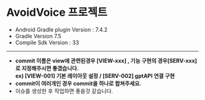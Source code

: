 # AvoidVoice 프로젝트
- Android Gradle plugin Version : 7.4.2
- Gradle Version 7.5
- Compile Sdk Version : 33
---
- **commit 이름은 view에 관련된경우 [VIEW-xxx] , 기능 구현의 경우[SERV-xxx]로 지정해주시면 좋겠습니다.</br>ex) [VIEW-001] 기본 레이아웃 설정 / [SERV-002] gptAPI 연결 구현**
- **commit이 여러개인 경우 commit을 하나로 합쳐주세요.**
- 이슈를 생성한 후 작업하면 좋을것 같습니다.
